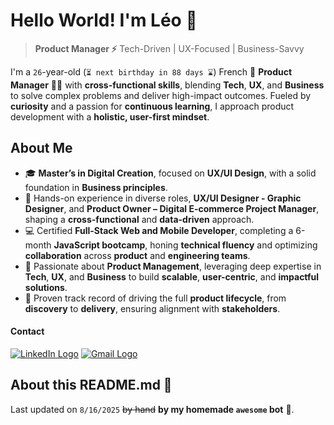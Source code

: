 # Hello World! I'm Léo 👋

> **Product Manager ⚡️** Tech-Driven | UX-Focused | Business-Savvy

I'm a `26`-year-old (`⏳ next birthday in 88 days ⌛️`) French 🥐 **Product Manager** 👨‍💻 with **cross-functional skills**, blending **Tech**, **UX**, and **Business** to solve complex problems and deliver high-impact outcomes. Fueled by **curiosity** and a passion for **continuous learning**, I approach product development with a **holistic, user-first mindset**.

## About Me

- 🎓 **Master’s in Digital Creation**, focused on **UX/UI Design**, with a solid foundation in **Business principles**.
- 💼 Hands-on experience in diverse roles, **UX/UI Designer - Graphic Designer**, and **Product Owner – Digital E-commerce Project Manager**, shaping a **cross-functional** and **data-driven** approach.
- 💻 Certified **Full-Stack Web and Mobile Developer**, completing a 6-month **JavaScript bootcamp**, honing **technical fluency** and optimizing **collaboration** across **product** and **engineering teams**.
- 🚀 Passionate about **Product Management**, leveraging deep expertise in **Tech**, **UX**, and **Business** to build **scalable**, **user-centric**, and **impactful solutions**.
- 🔄 Proven track record of driving the full **product lifecycle**, from **discovery** to **delivery**, ensuring alignment with **stakeholders**.

#### Contact

[![LinkedIn Logo](https://img.shields.io/static/v1?message=LinkedIn&logo=linkedin&label=&color=0077B5&logoColor=white&labelColor=&style=flat)](https://www.linkedin.com/in/leoturco/)
[![Gmail Logo](https://img.shields.io/static/v1?message=Gmail&logo=gmail&label=&color=D14836&logoColor=white&labelColor=&style=flat)](mailto:leo.turco.83@gmail.com)

<!--
## Technical Stack

#### Front-end

![HTML5](https://skillicons.dev/icons?i=html)
![CSS3](https://skillicons.dev/icons?i=css)
![Sass](https://skillicons.dev/icons?i=sass)
![Tailwind CSS](https://skillicons.dev/icons?i=tailwind)
![JavaScript](https://skillicons.dev/icons?i=js)
![TypeScript](https://skillicons.dev/icons?i=ts)
![Vite](https://skillicons.dev/icons?i=vite)
![React](https://skillicons.dev/icons?i=react)
![Redux](https://skillicons.dev/icons?i=redux)
![Next.js](https://skillicons.dev/icons?i=nextjs)


#### Back-end

![Node.js](https://skillicons.dev/icons?i=nodejs)
![Express](https://skillicons.dev/icons?i=express)
![PostgreSQL](https://skillicons.dev/icons?i=postgres)
![Sequelize](https://skillicons.dev/icons?i=sequelize)
![Redis](https://skillicons.dev/icons?i=redis)

#### Testing

![Jest](https://skillicons.dev/icons?i=jest)

#### Design

![Figma](https://skillicons.dev/icons?i=figma)
![Adobe XD](https://skillicons.dev/icons?i=xd)
![Adobe Photoshop](https://skillicons.dev/icons?i=ps)
![Adobe Illustrator](https://skillicons.dev/icons?i=ai)

## GitHub Stats

#### Visitor counter

![Visitor counter](https://profile-counter.glitch.me/luteor/count.svg?)

![Stats Graph](https://github-readme-stats.vercel.app/api?username=luteor&hide_title=false&hide_rank=&show_icons=true&include_all_commits=true&count_private=true&disable_animations=false&theme=dracula&locale=en&hide_border=false&order=1)

![Languages Graph](https://github-readme-stats.vercel.app/api/top-langs?username=luteor&locale=en&hide_title=false&layout=compact&card_width=320&langs_count=5&theme=dracula&hide_border=false&order=2)

![Streak Graph](https://streak-stats.demolab.com?user=luteor&locale=en&mode=daily&theme=dracula&hide_border=false&border_radius=5&order=3) 
-->

## About this README.md 📄

Last updated on `8/16/2025` ~~by hand~~ **by my homemade `awesome` bot** 🤖.
